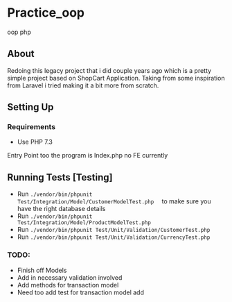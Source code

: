 # Practice_oop
oop php
## About
Redoing this legacy project that i did couple years ago which is a pretty simple project based on ShopCart Application. Taking from some inspiration from Laravel i tried making it a bit more from scratch.

## Setting Up

### Requirements
- Use PHP 7.3

Entry Point too the program is Index.php no FE currently


## Running Tests [Testing] 

- Run `./vendor/bin/phpunit Test/Integration/Model/CustomerModelTest.php  ` to make sure you have the right database details
- Run `./vendor/bin/phpunit Test/Integration/Model/ProductModelTest.php  `
- Run `./vendor/bin/phpunit Test/Unit/Validation/CustomerTest.php  ` 
- Run `./vendor/bin/phpunit Test/Unit/Validation/CurrencyTest.php  `

### TODO:
- Finish off Models 
- Add in necessary validation involved
- Add methods for transaction model
- Need too add test for transaction model 
add